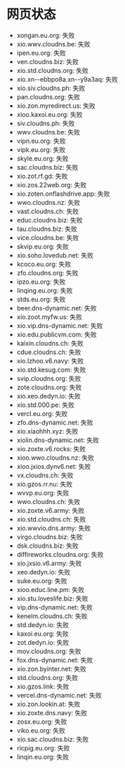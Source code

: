 # 网页状态
- xongan.eu.org: 失败
- xio.wwv.cloudns.be: 失败
- ipen.eu.org: 失败
- ven.cloudns.biz: 失败
- xio.std.cloudns.org: 失败
- xio.xn--ebbpo8a.xn--y9a3aq: 失败
- xio.siv.cloudns.ph: 失败
- pan.cloudns.org: 失败
- xio.zon.myredirect.us: 失败
- xioo.kaxoi.eu.org: 失败
- siv.cloudns.ph: 失败
- wwv.cloudns.be: 失败
- vipn.eu.org: 失败
- vipk.eu.org: 失败
- skyle.eu.org: 失败
- sac.cloudns.biz: 失败
- xio.zot.rf.gd: 失败
- xio.zos.22web.org: 失败
- xio.zoten.onflashdrive.app: 失败
- wwo.cloudns.nz: 失败
- vast.cloudns.ch: 失败
- educ.cloudns.biz: 失败
- tau.cloudns.biz: 失败
- vice.cloudns.be: 失败
- skvip.eu.org: 失败
- xio.soho.lovedub.net: 失败
- kcoco.eu.org: 失败
- zfo.cloudns.org: 失败
- ipzo.eu.org: 失败
- linqing.eu.org: 失败
- stds.eu.org: 失败
- beer.dns-dynamic.net: 失败
- xio.zoot.myfw.us: 失败
- xio.vip.dns-dynamic.net: 失败
- xio.edu.publicvm.com: 失败
- kaixin.cloudns.ch: 失败
- cdue.cloudns.ch: 失败
- xio.lzhoo.v6.navy: 失败
- xio.std.kesug.com: 失败
- svip.cloudns.org: 失败
- zote.cloudns.org: 失败
- xio.xeo.dedyn.io: 失败
- xio.std.000.pe: 失败
- vercl.eu.org: 失败
- zfo.dns-dynamic.net: 失败
- xio.xiaohhh.xyz: 失败
- xiolin.dns-dynamic.net: 失败
- xio.zoxte.v6.rocks: 失败
- xioo.wwo.cloudns.nz: 失败
- xioo.jxios.dynv6.net: 失败
- vx.cloudns.ch: 失败
- xio.gzos.rr.nu: 失败
- wvvp.eu.org: 失败
- wwo.cloudns.ch: 失败
- xio.zoxte.v6.army: 失败
- xio.std.cloudns.ch: 失败
- xio.wwvio.dns.army: 失败
- virgo.cloudns.biz: 失败
- dsk.cloudns.biz: 失败
- diffireworks.cloudns.org: 失败
- xio.jxsio.v6.army: 失败
- xeo.dedyn.io: 失败
- suke.eu.org: 失败
- xioo.educ.line.pm: 失败
- xio.stu.loveslife.biz: 失败
- vip.dns-dynamic.net: 失败
- kenelm.cloudns.ch: 失败
- std.dedyn.io: 失败
- kaxoi.eu.org: 失败
- zot.dedyn.io: 失败
- mov.cloudns.org: 失败
- fox.dns-dynamic.net: 失败
- xio.zon.byinter.net: 失败
- std.cloudns.org: 失败
- xio.gzos.link: 失败
- vercel.dns-dynamic.net: 失败
- xio.zon.lookin.at: 失败
- xio.zoxte.dns.navy: 失败
- zosx.eu.org: 失败
- viko.eu.org: 失败
- xio.sac.cloudns.biz: 失败
- ricpig.eu.org: 失败
- linqin.eu.org: 失败
